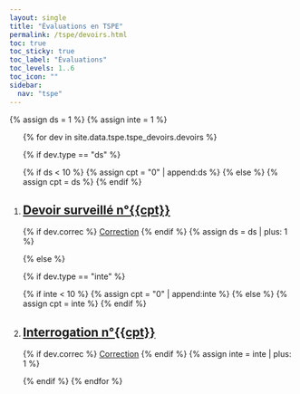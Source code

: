 ```yaml
---
layout: single
title: "Évaluations en TSPE"
permalink: /tspe/devoirs.html
toc: true
toc_sticky: true
toc_label: "Évaluations"
toc_levels: 1..6
toc_icon: ""
sidebar:
  nav: "tspe"
---
```


{% assign ds = 1 %}
{% assign inte = 1 %}

<ol>
{% for dev in site.data.tspe.tspe_devoirs.devoirs %}

{% if dev.type == "ds" %}

{% if ds < 10 %}
{% assign cpt = "0" | append:ds %}
{% else %}
{% assign cpt = ds %}
{% endif %}
<li id="{{dev.type}}_{{cpt}}">
<h2 class="mycss" id="devoirs_{{cpt}}"><a href="../_pages/tspe/devoirs/tspe-ds{{cpt}}.pdf">Devoir surveillé n°{{cpt}}</a></h2>
</li>
{% if dev.correc %}
<a href="../_pages/tspe/devoirs/tspe-correcds{{cpt}}.pdf">Correction</a>
{% endif %}
{% assign ds = ds | plus: 1 %}

{% else %}

{% if dev.type == "inte" %}

{% if inte < 10 %}
{% assign cpt = "0" | append:inte %}
{% else %}
{% assign cpt = inte %}
{% endif %}
<li id="{{dev.type}}_{{cpt}}">
<h2 class="mycss" id="devoirs_{{cpt}}"><a href="../_pages/tspe/devoirs/tspe-inte{{cpt}}.pdf">Interrogation n°{{cpt}}</a></h2>
</li>
{% if dev.correc %}
<a href="../_pages/tspe/devoirs/tspe-correcinterro{{cpt}}.pdf">Correction</a>
{% endif %}
{% assign inte = inte | plus: 1 %}

{% endif %}
{% endfor %}
</ol>
